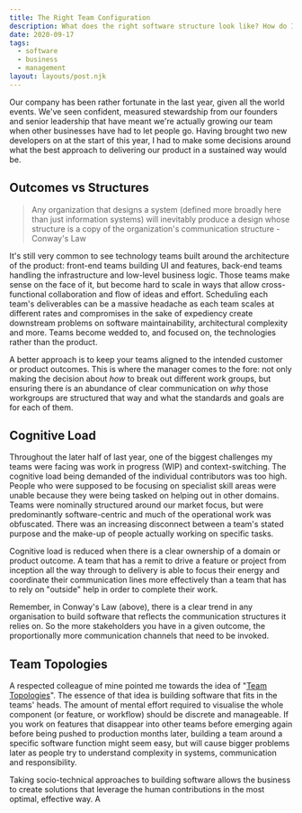 ```yaml
---
title: The Right Team Configuration
description: What does the right software structure look like? How do I know if I've got it right?
date: 2020-09-17
tags:
  - software
  - business
  - management
layout: layouts/post.njk
---
```


Our company has been rather fortunate in the last year, given all the world events. We've seen confident, measured stewardship from our founders and senior leadership that have meant we're actually growing our team when other businesses have had to let people go. Having brought two new developers on at the start of this year, I had to make some decisions around what the best approach to delivering our product in a sustained way would be.

## Outcomes vs Structures

> Any organization that designs a system (defined more broadly here than just information systems) will inevitably produce a design whose structure is a copy of the organization's communication structure - Conway's Law

It's still very common to see technology teams built around the architecture of the product: front-end teams building UI and features, back-end teams handling the infrastructure and low-level business logic. Those teams make sense on the face of it, but become hard to scale in ways that allow cross-functional collaboration and flow of ideas and effort. Scheduling each team's deliverables can be a massive headache as each team scales at different rates and compromises in the sake of expediency create downstream problems on software maintainability, architectural complexity and more. Teams become wedded to, and focused on, the technologies rather than the product. 

A better approach is to keep your teams aligned to the intended customer or product outcomes. This is where the manager comes to the fore: not only making the decision about _how_ to break out different work groups, but ensuring there is an abundance of clear communication on _why_ those workgroups are structured that way and what the standards and goals are for each of them.

## Cognitive Load

Throughout the later half of last year, one of the biggest challenges my teams were facing was work in progress (WIP) and context-switching. The cognitive load being demanded of the individual contributors was too high. People who were supposed to be focusing on specialist skill areas were unable because they were being tasked on helping out in other domains. Teams were nominally structured around our market focus, but were predominantly software-centric and much of the operational work was obfuscated. There was an increasing disconnect between a team's stated purpose and the make-up of people actually working on specific tasks.

Cognitive load is reduced when there is a clear ownership of a domain or product outcome. A team that has a remit to drive a feature or project from inception all the way through to delivery is able to focus their energy and coordinate their communication lines more effectively than a team that has to rely on "outside" help in order to complete their work.

Remember, in Conway's Law (above), there is a clear trend in any organisation to build software that reflects the communication structures it relies on. So the more stakeholders you have in a given outcome, the proportionally more communication channels that need to be invoked. 

## Team Topologies

A respected colleague of mine pointed me towards the idea of "[Team Topologies](https://teamtopologies.com)". The essence of that idea is building software that fits in the teams' heads. The amount of mental effort required to visualise the whole component (or feature, or workflow) should be discrete and manageable. If you work on features that disappear into other teams before emerging again before being pushed to production months later, building a team around a specific software function might seem easy, but will cause bigger problems later as people try to understand complexity in systems, communication and responsibility.

Taking socio-technical approaches to building software allows the business to create solutions that leverage the human contributions in the most optimal, effective way. A 